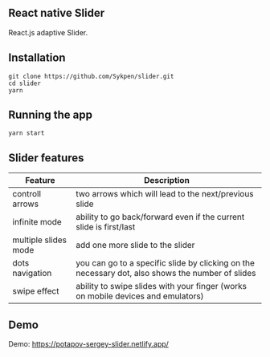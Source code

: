 ## React native Slider

React.js adaptive Slider.

## Installation

```
git clone https://github.com/Sykpen/slider.git
cd slider
yarn
```

## Running the app

```
yarn start
```

## Slider features

| Feature              | Description                                                                                      |
| -------------------- | ------------------------------------------------------------------------------------------------ |
| controll arrows      | two arrows which will lead to the next/previous slide                                            |
| infinite mode        | ability to go back/forward even if the current slide is first/last                               |
| multiple slides mode | add one more slide to the slider                                                                 |
| dots navigation      | you can go to a specific slide by clicking on the necessary dot, also shows the number of slides |
| swipe effect         | ability to swipe slides with your finger (works on mobile devices and emulators)                 |

## Demo

Demo: https://potapov-sergey-slider.netlify.app/
